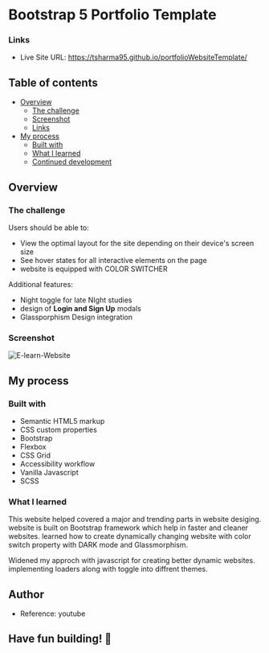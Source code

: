 # Bootstrap 5 Portfolio Template

### Links

- Live Site URL: https://tsharma95.github.io/portfolioWebsiteTemplate/

## Table of contents

- [Overview](#overview)
  - [The challenge](#the-challenge)
  - [Screenshot](#screenshot)
  - [Links](#links)
- [My process](#my-process)
  - [Built with](#built-with)
  - [What I learned](#what-i-learned)
  - [Continued development](#continued-development)

## Overview

### The challenge

Users should be able to:

- View the optimal layout for the site depending on their device's screen size
- See hover states for all interactive elements on the page
- website is equipped with COLOR SWITCHER

Additional features:
- Night toggle for late NIght studies
- design of **Login and Sign Up** modals
- Glassporphism Design integration

### Screenshot

![E-learn-Website](./portfolioWebsiteTemplate-screenshot.png)

## My process

### Built with

- Semantic HTML5 markup
- CSS custom properties
- Bootstrap
- Flexbox
- CSS Grid
- Accessibility workflow
- Vanilla Javascript
- SCSS

### What I learned

This website helped covered a major and trending parts in website desiging. website is built on Bootstrap framework which help in faster and cleaner websites. 
learned how to create dynamically changing website with color switch property with DARK mode and Glassmorphism. 

Widened my approch with javascript for creating better dynamic websites. implementing loaders along with toggle into diffrent themes.

## Author

- Reference: youtube

## **Have fun building!** 🚀

